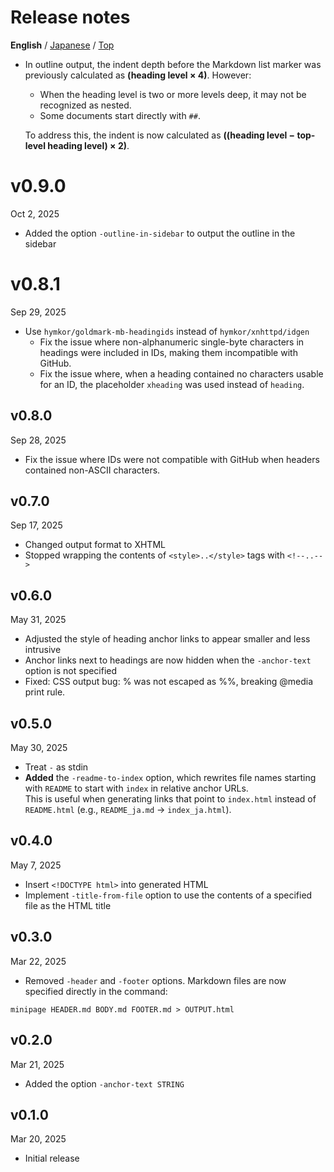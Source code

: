 Release notes
=============
**English** / [Japanese](./release_note_ja.md) / [Top](./README.md)

- In outline output, the indent depth before the Markdown list marker was previously calculated as **(heading level × 4)**. However:

  - When the heading level is two or more levels deep, it may not be recognized as nested.
  - Some documents start directly with `##`.

  To address this, the indent is now calculated as **((heading level − top-level heading level) × 2)**.

v0.9.0
======
Oct 2, 2025

- Added the option `-outline-in-sidebar` to output the outline in the sidebar

v0.8.1
======
Sep 29, 2025

- Use `hymkor/goldmark-mb-headingids` instead of `hymkor/xnhttpd/idgen`
    - Fix the issue where non-alphanumeric single-byte characters in headings were included in IDs, making them incompatible with GitHub.
    - Fix the issue where, when a heading contained no characters usable for an ID, the placeholder `xheading` was used instead of `heading`.

v0.8.0
------
Sep 28, 2025

- Fix the issue where IDs were not compatible with GitHub when headers contained non-ASCII characters.

v0.7.0
------
Sep 17, 2025

- Changed output format to XHTML
- Stopped wrapping the contents of `<style>..</style>` tags with `<!--..-->`

v0.6.0
------
May 31, 2025

- Adjusted the style of heading anchor links to appear smaller and less intrusive
- Anchor links next to headings are now hidden when the `-anchor-text` option is not specified
- Fixed: CSS output bug: % was not escaped as %%, breaking @media print rule.

v0.5.0
------
May 30, 2025

- Treat `-` as stdin
- **Added** the `-readme-to-index` option, which rewrites file names starting with `README` to start with `index` in relative anchor URLs.  
    This is useful when generating links that point to `index.html` instead of `README.html` (e.g., `README_ja.md` → `index_ja.html`).

v0.4.0
------
May 7, 2025

- Insert `<!DOCTYPE html>` into generated HTML
- Implement `-title-from-file` option to use the contents of a specified file as the HTML title

v0.3.0
------
Mar 22, 2025

- Removed `-header` and `-footer` options. Markdown files are now specified directly in the command:

```
minipage HEADER.md BODY.md FOOTER.md > OUTPUT.html
```

v0.2.0
------
Mar 21, 2025

- Added the option `-anchor-text STRING`

v0.1.0
------
Mar 20, 2025

- Initial release
